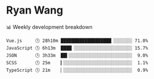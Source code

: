 # Ryan Wang

 <!-- waka-box start -->
📊 Weekly development breakdown
```text
Vue.js     🕓 28h10m ███████████████████▏░░░░░░░ 71.0%
JavaScript 🕓 6h13m  ████▏░░░░░░░░░░░░░░░░░░░░░░ 15.7%
JSON       🕓 3h33m  ██▍░░░░░░░░░░░░░░░░░░░░░░░░  9.0%
SCSS       🕓 25m    ▎░░░░░░░░░░░░░░░░░░░░░░░░░░  1.1%
TypeScript 🕓 21m    ▏░░░░░░░░░░░░░░░░░░░░░░░░░░  0.9%
```
<!-- Powered by https://github.com/YouEclipse/waka-box-go . -->
<!-- waka-box end -->